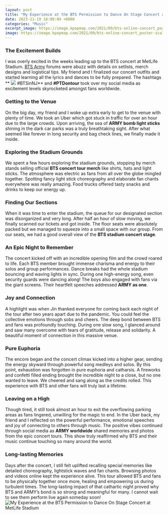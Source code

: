 ```yaml
---
layout: post
title: "My Experience at the BTS Permission to Dance On Stage Concert at MetLife Stadium"
date: 2023-11-19 18:09:04 +0000
categories: "Music"
excerpt_image: https://image.kpopmap.com/2021/09/bts-online-concert_poster-scaled.jpg
image: https://image.kpopmap.com/2021/09/bts-online-concert_poster-scaled.jpg
---
```


### The Excitement Builds
I was overly excited in the weeks leading up to the BTS concert at MetLife Stadium. [BTS Army](https://store.fi.io.vn/toy-poodle-dog-lover-heart-shape-toy-poodle-valentines-day) forums were abuzz with details on setlists, merch designs and logistical tips. My friend and I finalized our concert outfits and started learning all the lyrics and dances to be fully prepared. The hashtags **
![](https://consequence.net/wp-content/uploads/2021/12/BIGHIT-MUSIC_BTS-PERMISSION-TO-DANCE-ON-STAGE-LA-2021-e1638436044499.jpg?quality=80)
#BTSinNJ** and **#PTDontour** took over my social media as excitement levels skyrocketed amongst fans worldwide.  
### Getting to the Venue 
On the big day, my friend and I woke up extra early to get to the venue with plenty of time. We took an Uber which got stuck in traffic for over an hour due to the large crowds. Upon arriving, the sea of **ARMY bomb light sticks** shining in the dark car parks was a truly breathtaking sight. After what seemed like forever in long security and bag check lines, we finally made it inside.
### Exploring the Stadium Grounds
We spent a few hours exploring the stadium grounds, stopping by merch stands selling official **BTS concert tour merch** like shirts, hats and light sticks. The atmosphere was electric as fans from all over the globe mingled together. Spotting fancy light stick choreography and elaborate fan chants everywhere was really amazing. Food trucks offered tasty snacks and drinks to keep our energy up. 
### Finding Our Sections  
When it was time to enter the stadium, the queue for our designated section was disorganized and very long. After half an hour of slow moving, we finally scanned our tickets and got inside. The floor seats were absolutely packed but we managed to squeeze into a small space with our group. From our seats, we had a good overall view of the **BTS stadium concert stage**.
### An Epic Night to Remember
The concert kicked off with an incredible opening film and the crowd roared to life. Each BTS member brought immense charisma and energy to their solos and group performances. Dance breaks had the whole stadium bouncing and waving lights in sync. During one high-energy song, even security guards were dancing along! The boys also engaged with fans via the giant screens. Their heartfelt speeches addressed **ARMY as one**.
### Joy and Connection  
A highlight was when Jin thanked everyone for coming back each night of the tour after two years apart due to the pandemic. You could feel the collective emotions through sobs and cheers. The deep bond between BTS and fans was profoundly touching. During one slow song, I glanced around and saw many overcome with tears of gratitude, release and solidarity. A beautiful moment of connection in this massive venue.
### Pure Euphoria  
The encore began and the concert climax kicked into a higher gear, sending the energy skyward through powerful song medleys and solos. By this point, exhaustion was forgotten in pure euphoria and catharsis. A fireworks and confetti filled ending brought the incredible night to a close, but no one wanted to leave. We cheered and sang along as the credits rolled. This experience with BTS and other fans will truly last a lifetime. 
### Leaving on a High
Though tired, it still took almost an hour to exit the overflowing parking areas as fans lingered, unwilling for the magic to end. In the Uber back, my friend and I reflected on the powerful performance, emotional speeches and joy of connecting to others through music. The positive vibes continued through social media as **ARMY worldwide** shared memories and photos from the epic concert tours. This show truly reaffirmed why BTS and their music continue touching so many around the world.
### Long-lasting Memories
Days after the concert, I still felt uplifted recalling special memories like detailed choreography, lightstick waves and fan chants. Browsing photos and videos online kept the experience alive. This tour allowed BTS and fans to be physically together once more, healing and empowering us during turbulent times. The long-lasting impact of that cathartic night proved why BTS and ARMY’s bond is so strong and meaningful for many. I cannot wait to see them perform live again someday soon!
![My Experience at the BTS Permission to Dance On Stage Concert at MetLife Stadium](https://image.kpopmap.com/2021/09/bts-online-concert_poster-scaled.jpg)